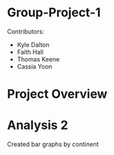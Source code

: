 # Group-Project-1
Contributors:  
- Kyle Dalton  
- Faith Hall  
- Thomas Keene  
- Cassia Yoon  

# Project Overview



# Analysis 2 
Created bar graphs by continent
